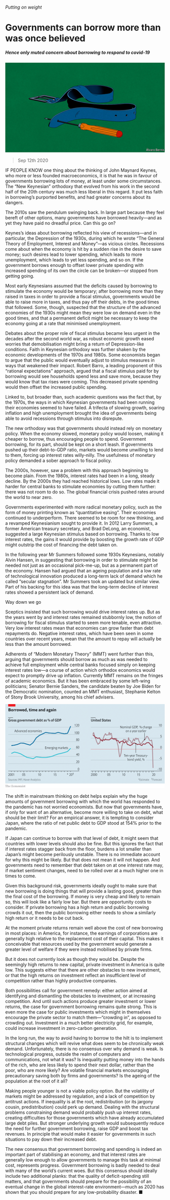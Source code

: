 ###### Putting on weight

# Governments can borrow more than was once believed 

##### Hence only muted concern about borrowing to respond to covid-19 

![image](images/20200912_SBD001_0.jpg) 

> Sep 12th 2020 

IF PEOPLE KNOW one thing about the thinking of John Maynard Keynes, who more or less founded macroeconomics, it is that he was in favour of governments borrowing lots of money, at least under some circumstances. The “New Keynesian” orthodoxy that evolved from his work in the second half of the 20th century was much less liberal in this regard. It put less faith in borrowing’s purported benefits, and had greater concerns about its dangers.

The 2010s saw the pendulum swinging back. In large part because they feel bereft of other options, many governments have borrowed heavily—and as yet they have paid no dreadful price. Can this go on?


Keynes’s ideas about borrowing reflected his view of recessions—and in particular, the Depression of the 1930s, during which he wrote “The General Theory of Employment, Interest and Money”—as vicious circles. Recessions come about when the economy is hit by a sudden rise in the desire to save money; such desires lead to lower spending, which leads to more unemployment, which leads to yet less spending, and so on. If the government borrows enough to offset lower private spending with increased spending of its own the circle can be broken—or stopped from getting going.

Most early Keynesians assumed that the deficits caused by borrowing to stimulate the economy would be temporary; after borrowing more than they raised in taxes in order to provide a fiscal stimulus, governments would be able to raise more in taxes, and thus pay off their debts, in the good times that followed. Some, though, suspected that the structure of the advanced economies of the 1930s might mean they were low on demand even in the good times, and that a permanent deficit might be necessary to keep the economy going at a rate that minimised unemployment.

Debates about the proper role of fiscal stimulus became less urgent in the decades after the second world war, as robust economic growth eased worries that demobilisation might bring a return of Depression-like conditions. Faith in Keynesian orthodoxy was further shaken by the economic developments of the 1970s and 1980s. Some economists began to argue that the public would eventually adjust to stimulus measures in ways that weakened their impact. Robert Barro, a leading proponent of this “rational expectations” approach, argued that a fiscal stimulus paid for by borrowing would see households spend less and save more, because they would know that tax rises were coming. This decreased private spending would then offset the increased public spending.

Linked to, but broader than, such academic questions was the fact that, by the 1970s, the ways in which Keynesian governments had been running their economies seemed to have failed. A trifecta of slowing growth, soaring inflation and high unemployment brought the idea of governments being able to avoid recessions through stimulus into disrepute.

The new orthodoxy was that governments should instead rely on monetary policy. When the economy slowed, monetary policy would loosen, making it cheaper to borrow, thus encouraging people to spend. Government borrowing, for its part, should be kept on a short leash. If governments pushed up their debt-to-GDP ratio, markets would become unwilling to lend to them, forcing up interest rates willy-nilly. The usefulness of monetary policy demanded a sober approach to fiscal policy.

The 2000s, however, saw a problem with this approach beginning to become plain. From the 1980s, interest rates had been in a long, steady decline. By the 2000s they had reached historical lows. Low rates made it harder for central banks to stimulate economies by cutting them further: there was not room to do so. The global financial crisis pushed rates around the world to near zero.

Governments experimented with more radical monetary policy, such as the form of money printing known as “quantitative easing”. Their economies continued to underperform. There seemed to be room for new thinking, and a revamped Keynesianism sought to provide it. In 2012 Larry Summers, a former American treasury secretary, and Brad DeLong, an economist, suggested a large Keynesian stimulus based on borrowing. Thanks to low interest rates, the gains it would provide by boosting the growth rate of GDP might outstrip the cost of financing the debt taken on.

In the following year Mr Summers followed some 1930s Keynesians, notably Alvin Hansen, in suggesting that borrowing in order to stimulate might be needed not just as an occasional pick-me-up, but as a permanent part of the economy. Hansen had argued that an ageing population and a low rate of technological innovation produced a long-term lack of demand which he called “secular stagnation”. Mr Summers took an updated but similar view. Part of his backing for this idea was that the long-term decline of interest rates showed a persistent lack of demand.

Way down we go

Sceptics insisted that such borrowing would drive interest rates up. But as the years went by and interest rates remained stubbornly low, the notion of borrowing for fiscal stimulus started to seem more tenable, even attractive. Very low interest rates mean that economies can grow faster than debt repayments do. Negative interest rates, which have been seen in some countries over recent years, mean that the amount to repay will actually be less than the amount borrowed.

Adherents of “Modern Monetary Theory” (MMT) went further than this, arguing that governments should borrow as much as was needed to achieve full employment while central banks focused simply on keeping interest rates low—a course of action which orthodox economics would expect to promptly drive up inflation. Currently MMT remains on the fringes of academic economics. But it has been embraced by some left-wing politicians; Senator Bernie Sanders, the candidate beaten by Joe Biden for the Democratic nomination, counted an MMT enthusiast, Stephanie Kelton of Stony Brook University, among his chief advisers.

![image](images/20200912_SBC499.png) 


The shift in mainstream thinking on debt helps explain why the huge amounts of government borrowing with which the world has responded to the pandemic has not worried economists. But now that governments have, if only for want of an alternative, become more willing to take on debt, what should be their limit? For an empirical answer, it is tempting to consider Japan, where the ratio of net public debt to GDP stood at 154% prior to the pandemic.

If Japan can continue to borrow with that level of debt, it might seem that countries with lower levels should also be fine. But this ignores the fact that if interest rates stagger back from the floor, burdens a lot smaller than Japan’s might become perilously unstable. There is no immediate account for why this might be likely. But that does not mean it will not happen. And governments need to remember that debt taken on at one interest rate may, if market sentiment changes, need to be rolled over at a much higher one in times to come.

Given this background risk, governments ideally ought to make sure that new borrowing is doing things that will provide a lasting good, greater than the final cost of the borrowing. If money is very cheap and likely to remain so, this will look like a fairly low bar. But there are opportunity costs to consider. If private borrowing has a high return and public borrowing crowds it out, then the public borrowing either needs to show a similarly high return or it needs to be cut back.

At the moment private returns remain well above the cost of new borrowing in most places: in America, for instance, the earnings of corporations are generally high relative to the replacement cost of their capital. This makes it conceivable that resources used by the government would generate a greater level of welfare if they were instead mobilised by private firms.

But it does not currently look as though they would be. Despite the seemingly high returns to new capital, private investment in America is quite low. This suggests either that there are other obstacles to new investment, or that the high returns on investment reflect an insufficient level of competition rather than highly productive companies.

Both possibilities call for government remedy: either action aimed at identifying and dismantling the obstacles to investment, or at increasing competition. And until such actions produce greater investment or lower returns, the case for government borrowing remains quite strong. This is even more the case for public investments which might in themselves encourage the private sector to match them—“crowding in”, as opposed to crowding out. Investment in a much better electricity grid, for example, could increase investment in zero-carbon generation.

In the long run, the way to avoid having to borrow to the hilt is to implement structural changes which will revive what does seem to be chronically weak demand. Unfortunately, there is no consensus over why demand is weak. Is technological progress, outside the realm of computers and communications, not what it was? Is inequality putting money into the hands of the rich, who are less likely to spend their next dollar, rather than the poor, who are more likely? Are volatile financial markets encouraging precautionary saving both by firms and governments? Is the ageing of the population at the root of it all?

Making people younger is not a viable policy option. But the volatility of markets might be addressed by regulation, and a lack of competition by antitrust actions. If inequality is at the root, redistribution (or its jargony cousin, predistribution) could perk up demand. Dealing with the structural problems constraining demand would probably push up interest rates, creating difficulties for those governments which have already accumulated large debt piles. But stronger underlying growth would subsequently reduce the need for further government borrowing, raise GDP and boost tax revenues. In principle that would make it easier for governments in such situations to pay down their increased debt.

The new consensus that government borrowing and spending is indeed an important part of stabilising an economy, and that interest rates are generally low enough to allow governments to manage this task at minimal cost, represents progress. Government borrowing is badly needed to deal with many of the world’s current woes. But this consensus should ideally include two additional planks: that the quality of deficit-spending still matters, and that governments should prepare for the possibility of an eventual change in the global interest-rate environment—much as 2020 has shown that you should prepare for any low-probability disaster. ■

